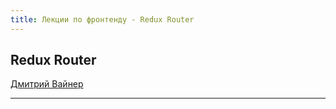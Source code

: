 ```yaml
---
title: Лекции по фронтенду - Redux Router
---
```


## Redux Router

[Дмитрий Вайнер](mailto:dmitry.weiner@gmail.com)

---
